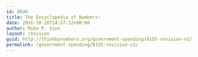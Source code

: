 ```yaml
---
id: 8836
title: The Encyclopedia of Numbers!
date: 2016-10-26T14:57:12+00:00
author: Mike P. Sinn
layout: revision
guid: http://thinkbynumbers.org/government-spending/8155-revision-v1/
permalink: /government-spending/8155-revision-v1/
---
```

<span class="embed-youtube" style="text-align:center; display: block;"></span>
